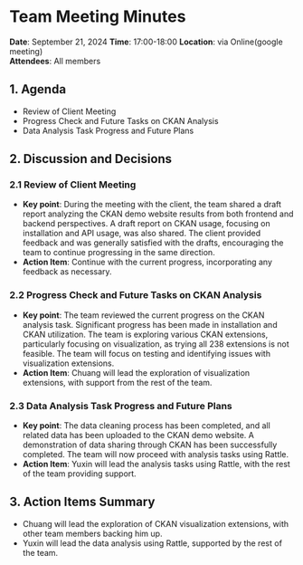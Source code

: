 # Team Meeting Minutes
**Date**: September 21, 2024 
**Time**: 17:00-18:00
**Location**: via Online(google meeting)  
**Attendees**: All members

## 1. Agenda
- Review of Client Meeting
- Progress Check and Future Tasks on CKAN Analysis
- Data Analysis Task Progress and Future Plans

## 2. Discussion and Decisions

### 2.1 Review of Client Meeting
- **Key point**: During the meeting with the client, the team shared a draft report analyzing the CKAN demo website results from both frontend and backend perspectives. A draft report on CKAN usage, focusing on installation and API usage, was also shared. The client provided feedback and was generally satisfied with the drafts, encouraging the team to continue progressing in the same direction.
- **Action Item**: Continue with the current progress, incorporating any feedback as necessary.

### 2.2 Progress Check and Future Tasks on CKAN Analysis
- **Key point**: The team reviewed the current progress on the CKAN analysis task. Significant progress has been made in installation and CKAN utilization. The team is exploring various CKAN extensions, particularly focusing on visualization, as trying all 238 extensions is not feasible. The team will focus on testing and identifying issues with visualization extensions.
- **Action Item**: Chuang will lead the exploration of visualization extensions, with support from the rest of the team.

### 2.3 Data Analysis Task Progress and Future Plans
- **Key point**: The data cleaning process has been completed, and all related data has been uploaded to the CKAN demo website. A demonstration of data sharing through CKAN has been successfully completed. The team will now proceed with analysis tasks using Rattle.
- **Action Item**: Yuxin will lead the analysis tasks using Rattle, with the rest of the team providing support.

## 3. Action Items Summary
- Chuang will lead the exploration of CKAN visualization extensions, with other team members backing him up.
- Yuxin will lead the data analysis using Rattle, supported by the rest of the team.
